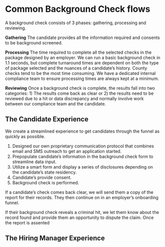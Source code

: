 #  Common Background Check flows
A background check consists of 3 phases: gathering, processing and reviewing.

**Gathering** The candidate provides all the information required and consents to be background screened.

**Processing** The time required to complete all the selected checks in the package designed by an employer. We can run a basic background check in 1.1 seconds, but complete turnaround times are dependent on both the type of package selected and the nuances of a candidate’s history. County checks tend to be the most time consuming. We have a dedicated internal compliance team to ensure processing times are always kept at a minimum.

**Reviewing** Once a background check is complete, the results fall into two categories: 1) The results come back as clear or 2) the results need to be reviewed due to a hit or data discrepancy and normally involve work between our compliance team and the candidate.

## The Candidate Experience
We create a streamlined experience to get candidates through the funnel as quickly as possible.

1.  Designed our own proprietary communication protocol that combines email and SMS outreach to get an application started.
2.  Prepopulate candidate’s information in the background check form to streamline data input.
3.  Utilize a smart form and display a series of disclosures depending on the candidate’s state residency.
4.  Candidate’s provide consent.
5.  Background check is performed.

If a candidate’s check comes back clear, we will send them a copy of the report for their records. They then continue on in an employer’s onboarding funnel.

If their background check reveals a criminal hit, we let them know about the record found and provide them an opportunity to dispute the claim. Once the report is assented

## The Hiring Manager Experience